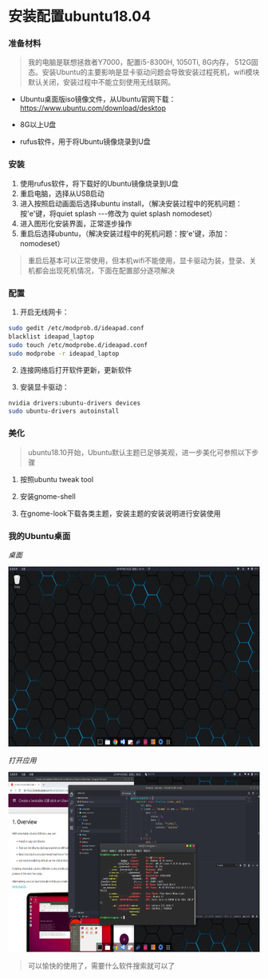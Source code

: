 # 安装配置ubuntu18.04

### 准备材料

> 我的电脑是联想拯救者Y7000，配置i5-8300H, 1050Ti, 8G内存， 512G固态。安装Ubuntu的主要影响是显卡驱动问题会导致安装过程死机，wifi模块默认关闭，安装过程中不能立刻使用无线联网。

* Ubuntu桌面版iso镜像文件，从Ubuntu官网下载：<https://www.ubuntu.com/download/desktop>

* 8G以上U盘

* rufus软件，用于将Ubuntu镜像烧录到U盘

### 安装

1. 使用rufus软件，将下载好的Ubuntu镜像烧录到U盘
1. 重启电脑，选择从USB启动
1. 进入按照启动画面后选择ubuntu install，（解决安装过程中的死机问题：按'e'键，将quiet splash ---修改为 quiet splash nomodeset）
1. 进入图形化安装界面，正常逐步操作
1. 重启后选择ubuntu，（解决安装过程中的死机问题：按'e'键，添加：nomodeset）

> 重启后基本可以正常使用，但本机wifi不能使用，显卡驱动为装，登录、关机都会出现死机情况，下面在配置部分逐项解决

### 配置

1. 开启无线网卡：

```bash
sudo gedit /etc/modprob.d/ideapad.conf
blacklist ideapad_laptop
sudo touch /etc/modprobe.d/ideapad.conf
sudo modprobe -r ideapad_laptop
```

2. 连接网络后打开软件更新，更新软件

1. 安装显卡驱动：

```bash
nvidia drivers:ubuntu-drivers devices
sudo ubuntu-drivers autoinstall
```

### 美化

> ubuntu18.10开始，Ubuntu默认主题已足够美观，进一步美化可参照以下步骤

1. 按照ubuntu tweak tool

1. 安装gnome-shell

1. 在gnome-look下载各类主题，安装主题的安装说明进行安装使用

### 我的Ubuntu桌面

*桌面*

<img src="img/screenshot1.png"  width="640" height="360">

*打开应用*

<img src="img/screenshot2.png"  width="640" height="360">

> 可以愉快的使用了，需要什么软件搜索就可以了